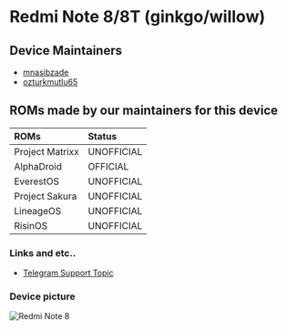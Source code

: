 # Redmi Note 8/8T (ginkgo/willow)

## Device Maintainers

- [mnasibzade](https://github.com/mnasibzade)
- [ozturkmutlu65](https://github.com/ozturkmutlu65)

## ROMs made by our maintainers for this device

| ROMs                    | Status                                                          |
| :---------------------- | :---------------------------------------------------------------|
| Project Matrixx         | UNOFFICIAL                                                      |
| AlphaDroid              | OFFICIAL                                                        |
| EverestOS               | UNOFFICIAL                                                      |
| Project Sakura          | UNOFFICIAL                                                      |
| LineageOS               | UNOFFICIAL                                                      |
| RisinOS                 | UNOFFICIAL                                                      |

### Links and etc..

- [Telegram Support Topic](https://t.me/shawkbuilddiscussion/15004)

### Device picture

![Redmi Note 8](https://i01.appmifile.com/webfile/globalimg/products/pc/redmi-note-8/specs1.png)
